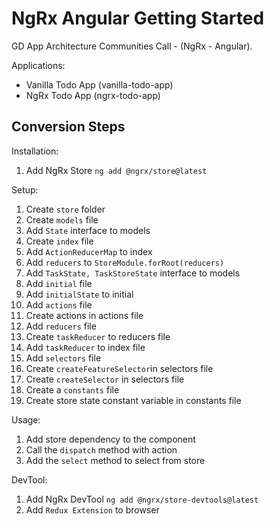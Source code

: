 # NgRx Angular Getting Started

GD App Architecture Communities Call - (NgRx - Angular).

Applications:

- Vanilla Todo App (vanilla-todo-app)
- NgRx Todo App (ngrx-todo-app)

## Conversion Steps

Installation:

1. Add NgRx Store `ng add @ngrx/store@latest`

Setup:

1. Create `store` folder
1. Create `models` file
1. Add `State` interface to models
1. Create `index` file
1. Add `ActionReducerMap` to index
1. Add `reducers` to `StoreModule.forRoot(reducers)`
1. Add `TaskState, TaskStoreState` interface to models
1. Add `initial` file
1. Add `initialState` to initial
1. Add `actions` file
1. Create actions in actions file
1. Add `reducers` file
1. Create `taskReducer` to reducers file
1. Add `taskReducer` to index file
1. Add `selectors` file
1. Create `createFeatureSelector`in selectors file
1. Create `createSelector` in selectors file
1. Create a `constants` file
1. Create store state constant variable in constants file

Usage:

1. Add store dependency to the component
1. Call the `dispatch` method with action
1. Add the `select` method to select from store

DevTool:

1. Add NgRx DevTool `ng add @ngrx/store-devtools@latest`
1. Add `Redux Extension` to browser